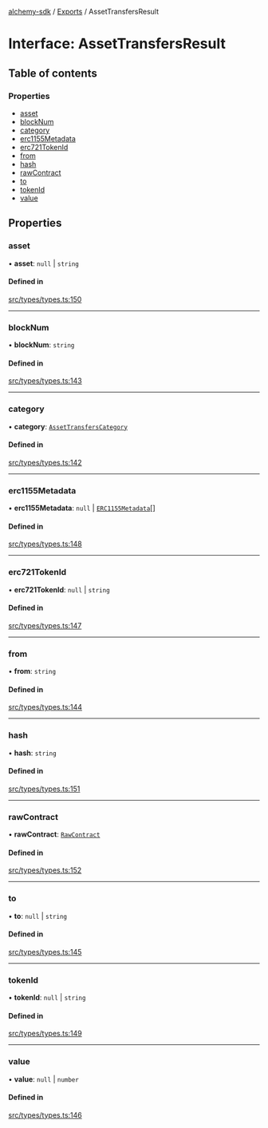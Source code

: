 [alchemy-sdk](../README.md) / [Exports](../modules.md) / AssetTransfersResult

# Interface: AssetTransfersResult

## Table of contents

### Properties

- [asset](AssetTransfersResult.md#asset)
- [blockNum](AssetTransfersResult.md#blocknum)
- [category](AssetTransfersResult.md#category)
- [erc1155Metadata](AssetTransfersResult.md#erc1155metadata)
- [erc721TokenId](AssetTransfersResult.md#erc721tokenid)
- [from](AssetTransfersResult.md#from)
- [hash](AssetTransfersResult.md#hash)
- [rawContract](AssetTransfersResult.md#rawcontract)
- [to](AssetTransfersResult.md#to)
- [tokenId](AssetTransfersResult.md#tokenid)
- [value](AssetTransfersResult.md#value)

## Properties

### asset

• **asset**: ``null`` \| `string`

#### Defined in

[src/types/types.ts:150](https://github.com/alchemyplatform/alchemy-sdk-js/blob/6507682/src/types/types.ts#L150)

___

### blockNum

• **blockNum**: `string`

#### Defined in

[src/types/types.ts:143](https://github.com/alchemyplatform/alchemy-sdk-js/blob/6507682/src/types/types.ts#L143)

___

### category

• **category**: [`AssetTransfersCategory`](../enums/AssetTransfersCategory.md)

#### Defined in

[src/types/types.ts:142](https://github.com/alchemyplatform/alchemy-sdk-js/blob/6507682/src/types/types.ts#L142)

___

### erc1155Metadata

• **erc1155Metadata**: ``null`` \| [`ERC1155Metadata`](ERC1155Metadata.md)[]

#### Defined in

[src/types/types.ts:148](https://github.com/alchemyplatform/alchemy-sdk-js/blob/6507682/src/types/types.ts#L148)

___

### erc721TokenId

• **erc721TokenId**: ``null`` \| `string`

#### Defined in

[src/types/types.ts:147](https://github.com/alchemyplatform/alchemy-sdk-js/blob/6507682/src/types/types.ts#L147)

___

### from

• **from**: `string`

#### Defined in

[src/types/types.ts:144](https://github.com/alchemyplatform/alchemy-sdk-js/blob/6507682/src/types/types.ts#L144)

___

### hash

• **hash**: `string`

#### Defined in

[src/types/types.ts:151](https://github.com/alchemyplatform/alchemy-sdk-js/blob/6507682/src/types/types.ts#L151)

___

### rawContract

• **rawContract**: [`RawContract`](RawContract.md)

#### Defined in

[src/types/types.ts:152](https://github.com/alchemyplatform/alchemy-sdk-js/blob/6507682/src/types/types.ts#L152)

___

### to

• **to**: ``null`` \| `string`

#### Defined in

[src/types/types.ts:145](https://github.com/alchemyplatform/alchemy-sdk-js/blob/6507682/src/types/types.ts#L145)

___

### tokenId

• **tokenId**: ``null`` \| `string`

#### Defined in

[src/types/types.ts:149](https://github.com/alchemyplatform/alchemy-sdk-js/blob/6507682/src/types/types.ts#L149)

___

### value

• **value**: ``null`` \| `number`

#### Defined in

[src/types/types.ts:146](https://github.com/alchemyplatform/alchemy-sdk-js/blob/6507682/src/types/types.ts#L146)
